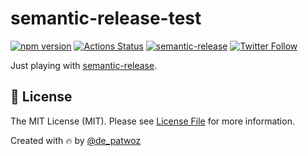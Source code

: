 # semantic-release-test

[![npm version](https://badge.fury.io/js/%40patwoz%2Fsemantic-release-test.svg)](https://www.npmjs.com/package/@patwoz/semantic-release-test 'View this project on npm')
[![Actions Status](https://github.com/patlux/semantic-release-test/workflows/nodejs/badge.svg)](https://github.com/patlux/semantic-release-test/actions)
[![semantic-release](https://img.shields.io/badge/%20%20%F0%9F%93%A6%F0%9F%9A%80-semantic--release-e10079.svg)](https://github.com/semantic-release/semantic-release)
[![Twitter Follow](https://img.shields.io/twitter/follow/de_patwoz?style=social)](https://twitter.com/de_patwoz)

Just playing with [semantic-release](https://github.com/semantic-release/semantic-release).

## 🔖 License

The MIT License (MIT). Please see [License File](LICENSE.md) for more information.

Created with 🔥 by [@de_patwoz](https://twitter.com/de_patwoz)
